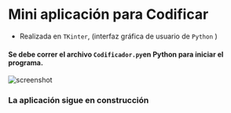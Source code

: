 # Mini aplicación para Codificar

- Realizada en `TKinter`, (interfaz gráfica de usuario de `Python` )

#### Se debe correr el archivo `Codificador.py`en Python para iniciar el programa.

![screenshot](https://github.com/laurajuanna/PIOIX_2DOCuatrimestre/blob/master/Interfaces%20con%20TKinter%20y%20SQLite/Mini%20Codificador/screenshot.png?raw=true)

### La aplicación sigue en construcción
